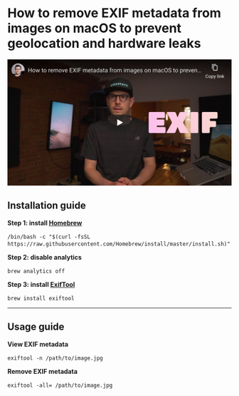 <!--
Title: How to remove EXIF metadata from images on macOS to prevent geolocation and hardware leaks
Description: Learn how to remove EXIF metadata from images on macOS to prevent geolocation and hardware leaks.
Author: Sun Knudsen <https://github.com/sunknudsen>
Contributors: Sun Knudsen <https://github.com/sunknudsen>
Publication date: 2020-06-25T00:00:00.000Z
-->

# How to remove EXIF metadata from images on macOS to prevent geolocation and hardware leaks

[![How to remove EXIF metadata from images on macOS to prevent geolocation and hardware leaks - YouTube](how-to-remove-exif-metadata-from-images-on-macos-to-prevent-geolocation-and-hardware-leaks.png)](https://www.youtube.com/watch?v=mVMGiMFGgsU "How to remove EXIF metadata from images on macOS to prevent geolocation and hardware leaks - YouTube")

## Installation guide

**Step 1: install [Homebrew](https://brew.sh/)**

```shell
/bin/bash -c "$(curl -fsSL https://raw.githubusercontent.com/Homebrew/install/master/install.sh)"
```

**Step 2: disable analytics**

```shell
brew analytics off
```

**Step 3: install [ExifTool](https://exiftool.org/)**

```shell
brew install exiftool
```

---

## Usage guide

**View EXIF metadata**

```shell
exiftool -n /path/to/image.jpg
```

**Remove EXIF metadata**

```shell
exiftool -all= /path/to/image.jpg
```
